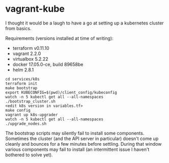 # vagrant-kube

I thought it would be a laugh to have a go at setting up a kubernetes cluster from basics.

Requirements (versions installed at time of writing):
* terraform v0.11.10
* vagrant 2.2.0
* virtualbox 5.2.22
* docker 17.05.0-ce, build 89658be
* helm 2.8.1

```
cd services/k8s
terraform init
make bootstrap
export KUBECONFIG=$(pwd)/client_config/kubeconfig
watch -n 5 kubectl get all --all-namespaces
./bootstrap_cluster.sh
<edit k8s version in variables.tf>
make config
vagrant up k8s-upgrader
watch -n 5 kubectl get all --all-namespaces
./upgrade_nodes.sh
```

The bootstrap scripts may silently fail to install some components. Sometimes the cluster (and the API server in particular) doesn't come up cleanly and bounces for a few minutes before settling. During that window various components may fail to install (an intermittent issue I haven't bothered to solve yet).
